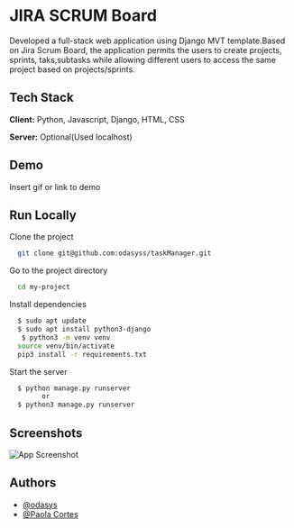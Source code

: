 
# JIRA SCRUM Board

Developed a full-stack web application using Django MVT template.Based on Jira Scrum Board, the application permits the users to create projects, sprints, taks,subtasks while allowing different users to access the same project based on projects/sprints.


## Tech Stack

**Client:** Python, Javascript, Django, HTML, CSS

**Server:** Optional(Used localhost)


## Demo

Insert gif or link to demo


## Run Locally

Clone the project

```bash
  git clone git@github.com:odasyss/taskManager.git
```

Go to the project directory

```bash
  cd my-project
```

Install dependencies

```bash
  $ sudo apt update
  $ sudo apt install python3-django
   $ python3 -m venv venv
  source venv/bin/activate
  pip3 install -r requirements.txt 
```

Start the server

```bash
  $ python manage.py runserver
        or
  $ python3 manage.py runserver
```


  
 
  
## Screenshots

![App Screenshot](https://via.placeholder.com/468x300?text=App+Screenshot+Here)


## Authors

- [@odasys](https://www.github.com/odasyss)
- [@Paola Cortes](https://github.com/p-corteszaragoza)

